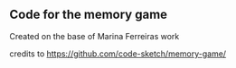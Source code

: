 ## Code for the memory game

Created on the base of Marina Ferreiras work

credits to https://github.com/code-sketch/memory-game/
